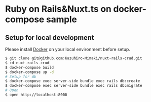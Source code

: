 # Ruby on Rails&Nuxt.ts on docker-compose sample

## Setup for local development
Please install [Docker](https://store.docker.com/search?type=edition&offering=community) on your local environment before setup.

```sh
$ git clone git@github.com:Kazuhiro-Mimaki/nuxt-rails-crud.git
$ cd nuxt-rails-crud
$ docker-compose build
$ docker-compose up -d
# Setup for db
$ docker-compose exec server-side bundle exec rails db:create
$ docker-compose exec server-side bundle exec rails db:migrate
# Open
$ open http://localhost:8000
```